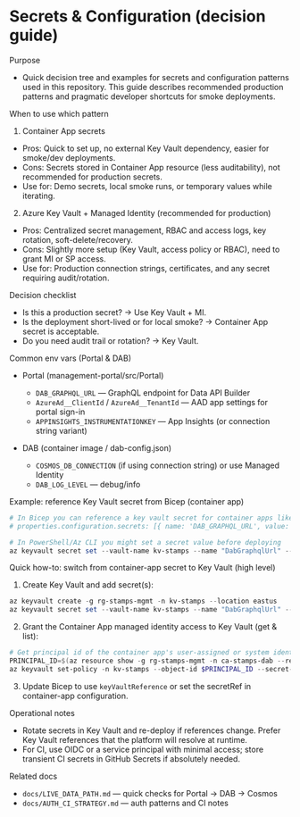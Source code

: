 # Secrets & Configuration (decision guide)

Purpose
- Quick decision tree and examples for secrets and configuration patterns used in this repository. This guide describes recommended production patterns and pragmatic developer shortcuts for smoke deployments.

When to use which pattern

1) Container App secrets
- Pros: Quick to set up, no external Key Vault dependency, easier for smoke/dev deployments.
- Cons: Secrets stored in Container App resource (less auditability), not recommended for production secrets.
- Use for: Demo secrets, local smoke runs, or temporary values while iterating.

2) Azure Key Vault + Managed Identity (recommended for production)
- Pros: Centralized secret management, RBAC and access logs, key rotation, soft-delete/recovery.
- Cons: Slightly more setup (Key Vault, access policy or RBAC), need to grant MI or SP access.
- Use for: Production connection strings, certificates, and any secret requiring audit/rotation.

Decision checklist
- Is this a production secret? → Use Key Vault + MI.
- Is the deployment short-lived or for local smoke? → Container App secret is acceptable.
- Do you need audit trail or rotation? → Key Vault.

Common env vars (Portal & DAB)

- Portal (management-portal/src/Portal)
  - `DAB_GRAPHQL_URL` — GraphQL endpoint for Data API Builder
  - `AzureAd__ClientId` / `AzureAd__TenantId` — AAD app settings for portal sign-in
  - `APPINSIGHTS_INSTRUMENTATIONKEY` — App Insights (or connection string variant)

- DAB (container image / dab-config.json)
  - `COSMOS_DB_CONNECTION` (if using connection string) or use Managed Identity
  - `DAB_LOG_LEVEL` — debug/info

Example: reference Key Vault secret from Bicep (container app)

```powershell
# In Bicep you can reference a key vault secret for container apps like this (pseudo):
# properties.configuration.secrets: [{ name: 'DAB_GRAPHQL_URL', value: keyVaultSecretUri }]

# In PowerShell/Az CLI you might set a secret value before deploying
az keyvault secret set --vault-name kv-stamps --name "DabGraphqlUrl" --value "https://ca-stamps-dab.internal/graphql"
```

Quick how-to: switch from container-app secret to Key Vault (high level)

1. Create Key Vault and add secret(s):

```powershell
az keyvault create -g rg-stamps-mgmt -n kv-stamps --location eastus
az keyvault secret set --vault-name kv-stamps --name "DabGraphqlUrl" --value "https://ca-stamps-dab.internal/graphql"
```

2. Grant the Container App managed identity access to Key Vault (get & list):

```powershell
# Get principal id of the container app's user-assigned or system identity
PRINCIPAL_ID=$(az resource show -g rg-stamps-mgmt -n ca-stamps-dab --resource-type Microsoft.App/containerApps --query identity.principalId -o tsv)
az keyvault set-policy -n kv-stamps --object-id $PRINCIPAL_ID --secret-permissions get list
```

3. Update Bicep to use `keyVaultReference` or set the secretRef in container-app configuration.

Operational notes
- Rotate secrets in Key Vault and re-deploy if references change. Prefer Key Vault references that the platform will resolve at runtime.
- For CI, use OIDC or a service principal with minimal access; store transient CI secrets in GitHub Secrets if absolutely needed.

Related docs
- `docs/LIVE_DATA_PATH.md` — quick checks for Portal → DAB → Cosmos
- `docs/AUTH_CI_STRATEGY.md` — auth patterns and CI notes
